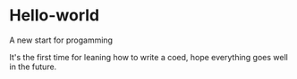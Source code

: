 # Hello-world
A new start for progamming

It's the first time for leaning how to write a coed, hope everything goes well in the future.
